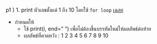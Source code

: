 p1 ) 1. print ตัวเลขตั้งแต่ 1 ถึง 10 โดยใช้ `for loop`  [เฉลย](https://cdn.discordapp.com/attachments/581018943041306641/1088990117902954547/image.png)

-   กำหนดให้  
    - ใช้ print(i, end=” ”) เพื่อไม่ต้องขึ้นบรรทัดใหม่ให้ผลลัพธ์ต่อท้าย
    - ผลลัพธ์ที่คาดหวัง : 1 2 3 4 5 6 7 8 9 10

